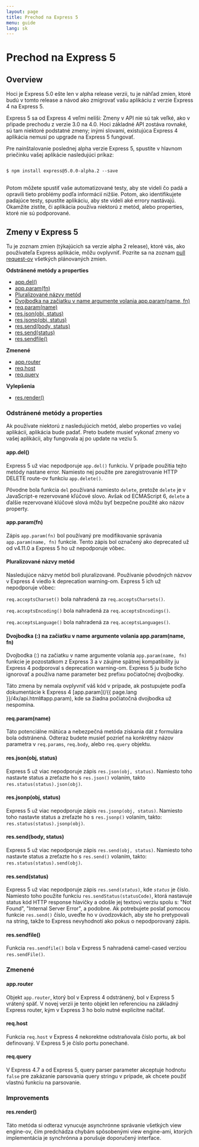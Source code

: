 ```yaml
---
layout: page
title: Prechod na Express 5
menu: guide
lang: sk
---
```

<!---
 Copyright (c) 2016 StrongLoop, IBM, and Express Contributors
 License: MIT
-->

# Prechod na Express 5

<h2 id="overview">Overview</h2>

Hoci je Express 5.0 ešte len v alpha release verzii, tu je náhľad zmien, ktoré budú v tomto release a návod ako zmigrovať vašu aplikáciu z verzie Express 4 na Express 5.

Express 5 sa od Express 4 veľmi nelíši: Zmeny v API nie sú tak veľké, ako v pŕipade prechodu z verzie 3.0 na 4.0. Hoci základné API zostáva rovnaké, sú tam niektoré podstatné zmeny; inými slovami, existujúca Express 4 aplikácia nemusí po upgrade na Express 5 fungovať.

Pre nainštalovanie poslednej alpha verzie Express 5, spustite v hlavnom priečinku vašej aplikácie nasledujúci príkaz:

<pre>
<code class="language-sh" translate="no">
$ npm install express@5.0.0-alpha.2 --save
</code>
</pre>

Potom môžete spustiť vaše automatizované testy, aby ste videli čo padá a opravili tieto problémy podľa informácií nižšie. Potom, ako identifikujete padajúce testy, spustite aplikáciu, aby ste videli aké errory nastávajú. Okamžite zistíte, či aplikácia používa niektorú z metód, alebo properties, ktoré nie sú podporované.

<h2 id="changes">Zmeny v Express 5</h2>

Tu je zoznam zmien (týkajúcich sa verzie alpha 2 release), ktoré vás, ako používateľa Express aplikácie, môžu ovplyvniť.
Pozrite sa na zoznam [pull request-ov](https://github.com/strongloop/express/pull/2237) všetkých plánovaných zmien.

**Odstránené metódy a properties**

<ul class="doclist">
  <li><a href="#app.del">app.del()</a></li>
  <li><a href="#app.param">app.param(fn)</a></li>
  <li><a href="#plural">Pluralizované názvy metód</a></li>
  <li><a href="#leading">Dvojbodka na začiatku v name argumente volania app.param(name, fn)</a></li>
  <li><a href="#req.param">req.param(name)</a></li>
  <li><a href="#res.json">res.json(obj, status)</a></li>
  <li><a href="#res.jsonp">res.jsonp(obj, status)</a></li>
  <li><a href="#res.send.body">res.send(body, status)</a></li>
  <li><a href="#res.send.status">res.send(status)</a></li>
  <li><a href="#res.sendfile">res.sendfile()</a></li>
</ul>

**Zmenené**

<ul class="doclist">
  <li><a href="#app.router">app.router</a></li>
  <li><a href="#req.host">req.host</a></li>
  <li><a href="#req.query">req.query</a></li>
</ul>

**Vylepšenia**

<ul class="doclist">
  <li><a href="#res.render">res.render()</a></li>
</ul>

<h3>Odstránené metódy a properties</h3>

Ak používate niektorú z nasledujúcich metód, alebo properties vo vašej aplikácii, aplikácia bude padať. Preto budete musieť vykonať zmeny vo vašej aplikácii, aby fungovala aj po update na veziu 5.

<h4 id="app.del">app.del()</h4>

Express 5 už viac nepodporuje `app.del()` funkciu. V prípade použitia tejto metódy nastane error. Namiesto nej použite pre zaregistrovanie HTTP DELETE route-ov funkciu `app.delete()`.

Pôvodne bola funkcia `del` používaná namiesto `delete`, pretože `delete` je v JavaScript-e rezervované kľúčové slovo. Avšak od ECMAScript 6, `delete` a ďalšie rezervované klúčové slová môžu byť bezpečne použité ako názov property.

<h4 id="app.param">app.param(fn)</h4>

Zápis `app.param(fn)` bol používaný pre modifikovanie správania `app.param(name, fn)` funkcie. Tento zápis bol označený ako deprecated už od v4.11.0 a Express 5 ho už nepodporuje vôbec.

<h4 id="plural">Pluralizované názvy metód</h4>

Nasledujúce názvy metód boli pluralizované. Používanie pôvodných názvov v Express 4 viedlo k deprecation warning-om. Express 5 ich už nepodporuje vôbec:

`req.acceptsCharset()` bola nahradená za `req.acceptsCharsets()`.

`req.acceptsEncoding()` bola nahradená za `req.acceptsEncodings()`.

`req.acceptsLanguage()` bola nahradená za `req.acceptsLanguages()`.

<h4 id="leading">Dvojbodka (:) na začiatku v name argumente volania app.param(name, fn)</h4>

Dvojbodka (:) na začiatku v name argumente volania `app.param(name, fn)` funkcie je pozostatkom z Express 3 a v záujme spätnej kompatibility ju Express 4 podporoval s deprecation warning-om. Express 5 ju bude ticho ignorovať a používa name parameter bez prefixu počiatočnej dvojbodky.

Táto zmena by nemala ovplyvniť váš kód v prípade, ak postupujete podľa dokumentácie k Express 4 [app.param](/{{ page.lang }}/4x/api.html#app.param), kde sa žiadna počiatočná dvojbodka už nespomína.

<h4 id="req.param">req.param(name)</h4>

Táto potenciálne mätúca a nebezpečná metóda získania dát z formulára bola odstránená. Odteraz budete musieť pozrieť na konkrétny názov parametra v `req.params`, `req.body`, alebo `req.query` objektu.

<h4 id="res.json">res.json(obj, status)</h4>

Express 5 už viac nepodporuje zápis `res.json(obj, status)`. Namiesto toho nastavte status a zreťazte ho s `res.json()` volaním, takto `res.status(status).json(obj)`.

<h4 id="res.jsonp">res.jsonp(obj, status)</h4>

Express 5 už viac nepodporuje zápis `res.jsonp(obj, status)`. Namiesto toho nastavte status a zreťazte ho s `res.jsonp()` volaním, takto: `res.status(status).jsonp(obj)`.

<h4 id="res.send.body">res.send(body, status)</h4>

Express 5 už viac nepodporuje zápis `res.send(obj, status)`. Namiesto toho nastavte status a zreťazte ho s `res.send()` volaním, takto: `res.status(status).send(obj)`.

<h4 id="res.send.status">res.send(status)</h4>

Express 5 už viac nepodporuje zápis <code>res.send(<em>status</em>)</code>, kde _`status`_ je číslo. Namiesto toho použite funkciu `res.sendStatus(statusCode)`, ktorá nastavuje status kód HTTP response hlavičky a odošle jej textovú verziu spolu s: "Not Found", "Internal Server Error", a podobne.
Ak potrebujete poslať pomocou funkcie `res.send()` číslo, uveďte ho v úvodzovkách, aby ste ho pretypovali na string, takže to Express nevyhodnotí ako pokus o nepodporovaný zápis.

<h4 id="res.sendfile">res.sendfile()</h4>

Funkcia `res.sendfile()` bola v Express 5 nahradená camel-cased verziou `res.sendFile()`.

<h3>Zmenené</h3>

<h4 id="app.router">app.router</h4>

Objekt `app.router`, ktorý bol v Express 4 odstránený, bol v Express 5 vrátený späť. V novej verzii je tento objekt len referenciou na základný Express router, kým v Express 3 ho bolo nutné explicitne načítať.

<h4 id="req.host">req.host</h4>

Funkcia `req.host` v Express 4 nekorektne odstraňovala číslo portu, ak bol definovaný. V Express 5 je číslo portu ponechané.

<h4 id="req.query">req.query</h4>

V Express 4.7 a od Express 5, query parser parameter akceptuje hodnotu `false` pre zakázanie parsovania query stringu v prípade, ak chcete použiť vlastnú funkciu na parsovanie.

<h3>Improvements</h3>

<h4 id="res.render">res.render()</h4>

Táto metóda si odteraz vynucuje asynchrónne správanie všetkých view engine-ov, čím predchádza chybám spôsobenými view engine-ami, ktorých implementácia je synchrónna a porušuje doporučený interface.
